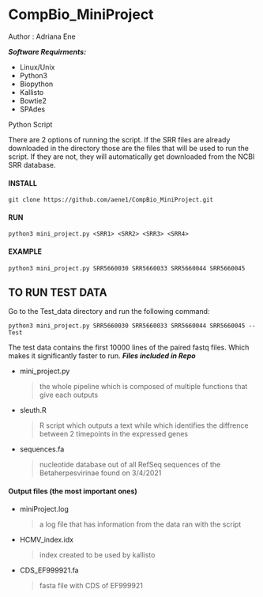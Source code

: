 # CompBio_MiniProject
Author : Adriana Ene

***Software Requirments:***
* Linux/Unix
* Python3
* Biopython
* Kallisto
* Bowtie2
* SPAdes

Python Script

There are 2 options of running the script. If the SRR files are already downloaded in the directory those are the files
that will be used to run the script. If they are not, they will automatically get downloaded from the NCBI SRR database. 

#### INSTALL

    git clone https://github.com/aene1/CompBio_MiniProject.git
    
#### RUN
    python3 mini_project.py <SRR1> <SRR2> <SRR3> <SRR4>
    
#### EXAMPLE
    python3 mini_project.py SRR5660030 SRR5660033 SRR5660044 SRR5660045
    
## TO RUN TEST DATA ##
Go to the Test_data directory and run the following command:

    python3 mini_project.py SRR5660030 SRR5660033 SRR5660044 SRR5660045 --Test

The test data contains the first 10000 lines of the paired fastq files. Which makes it significantly faster to run.
***Files included in Repo***

* mini_project.py
   >  the whole pipeline which is composed of multiple functions that give each outputs
                    
* sleuth.R
    > R script which outputs a text while which identifies the diffrence between 2 timepoints in the expressed genes 

* sequences.fa
    > nucleotide database out of all RefSeq sequences of the Betaherpesvirinae found on 3/4/2021
                 
#### Output files (the most important ones)
* miniProject.log
    >a log file that has information from the data ran with the script
*  HCMV_index.idx
    > index created to be used by kallisto
* CDS_EF999921.fa 
    > fasta file with CDS of EF999921
